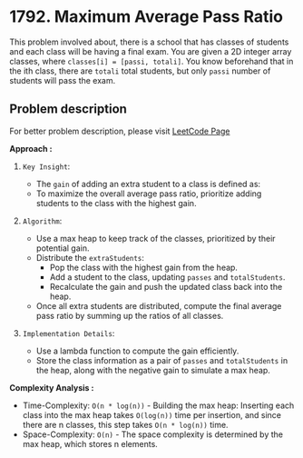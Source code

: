 # 1792. Maximum Average Pass Ratio

This problem involved about, there is a school that has classes of students and each class will be having a final exam. You are given a 2D integer array classes, where `classes[i] = [passi, totali]`. You know beforehand that in the ith class, there are `totali` total students, but only `passi` number of students will pass the exam.

## Problem description

For better problem description, please visit [LeetCode Page](https://leetcode.com/problems/maximum-average-pass-ratio/description)

**Approach :**<br/>

1. `Key Insight`:

    - The `gain` of adding an extra student to a class is defined as:
    - To maximize the overall average pass ratio, prioritize adding students to the class with the highest gain.

2. `Algorithm`:

    - Use a max heap to keep track of the classes, prioritized by their potential gain.
    - Distribute the `extraStudents`:
        - Pop the class with the highest gain from the heap.
        - Add a student to the class, updating `passes` and `totalStudents`.
        - Recalculate the gain and push the updated class back into the heap.
    - Once all extra students are distributed, compute the final average pass ratio by summing up the ratios of all classes.

3. `Implementation Details`:
    - Use a lambda function to compute the gain efficiently.
    - Store the class information as a pair of `passes` and `totalStudents` in the heap, along with the negative gain to simulate a max heap.

**Complexity Analysis :**<br/>

-   Time-Complexity: `O(n * log(n))` - Building the max heap: Inserting each class into the max heap takes `O(log(n))` time per insertion, and since there are n classes, this step takes `O(n * log(n))` time.
-   Space-Complexity: `O(n)` - The space complexity is determined by the max heap, which stores n elements.
